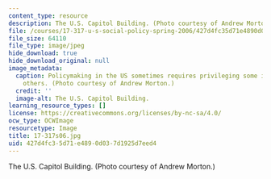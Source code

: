 ```yaml
---
content_type: resource
description: The U.S. Capitol Building. (Photo courtesy of Andrew Morton.)
file: /courses/17-317-u-s-social-policy-spring-2006/427d4fc35d71e4890d037d1925d7eed4_17-317s06.jpg
file_size: 64110
file_type: image/jpeg
hide_download: true
hide_download_original: null
image_metadata:
  caption: Policymaking in the US sometimes requires privileging some interests over
    others. (Photo courtesy of Andrew Morton.)
  credit: ''
  image-alt: The U.S. Capitol Building.
learning_resource_types: []
license: https://creativecommons.org/licenses/by-nc-sa/4.0/
ocw_type: OCWImage
resourcetype: Image
title: 17-317s06.jpg
uid: 427d4fc3-5d71-e489-0d03-7d1925d7eed4
---
```

The U.S. Capitol Building. (Photo courtesy of Andrew Morton.)